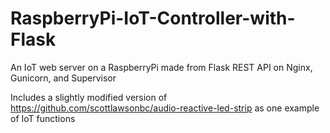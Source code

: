 # RaspberryPi-IoT-Controller-with-Flask
An IoT web server on a RaspberryPi made from Flask REST API on Nginx, Gunicorn, and Supervisor

Includes a slightly modified version of https://github.com/scottlawsonbc/audio-reactive-led-strip as one example of IoT functions
